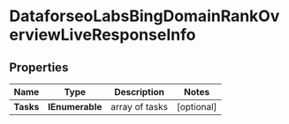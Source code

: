 # DataforseoLabsBingDomainRankOverviewLiveResponseInfo


## Properties

| Name | Type | Description | Notes |
|------------ | ------------- | ------------- | -------------|
**Tasks** | **IEnumerable<DataforseoLabsBingDomainRankOverviewLiveTaskInfo>** | array of tasks |[optional]|